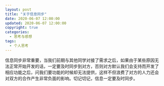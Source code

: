 ```yaml
---
layout: post
title: "关于信息同步"
date: 2020-06-07 12:00:00
updated: 2020-06-07 12:00:00
copyright: true
categories:
  - 思考与感想
tags:
  - 个人思考
---
```


信息同步非常重要，当我们前期与其他同学对接了需求之后，如果由于某些原因无法正常开始开发的话，一定要及时同步到对方，否则对方默认我们会支持而开发了相应功能之后，问我们要功能的时候却无法提供，这样不但浪费了对方的人力还会对双方的合作产生非常负面的影响。切记切记，信息一定要及时同步。